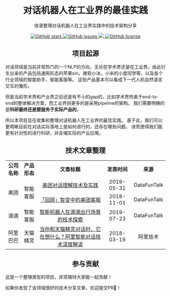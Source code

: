 <h1 align="center">对话机器人在工业界的最佳实践</h1>
<p align="center">收录整理对话机器人在工业界实践中的技术架构分享</p>

<p align="center">
  <a href="https://github.com/nghuyong/practice-of-dialogue/stargazers">
    <img src="https://img.shields.io/github/stars/nghuyong/practice-of-dialogue.svg?colorA=orange&colorB=orange&logo=github"
         alt="GitHub stars">
  </a>
  <a href="https://github.com/nghuyong/practice-of-dialogue/issues">
        <img src="https://img.shields.io/github/issues/nghuyong/practice-of-dialogue.svg"
             alt="GitHub issues">
  </a>
  <a href="https://github.com/nghuyong/practice-of-dialogue/">
        <img src="https://img.shields.io/github/last-commit/nghuyong/practice-of-dialogue.svg">
  </a>
  <a href="https://github.com/nghuyong/practice-of-dialogue/blob/master/LICENSE">
        <img src="https://img.shields.io/github/license/nghuyong/practice-of-dialogue.svg"
             alt="GitHub license">
  </a>
</p>

<h2 align="center">项目起源</h2>
对话领域是当前非常热门的一个NLP的方向，无论在学术界还是在工业界。由此衍生出来的产品包括通用形态的苹果siri，微软小冰，小米的小爱同学等，以及各个行业领域的智能助手，智能客服等。
这些产品基本可以看成下一代人机自然语言交互的雏形。

但是当前学术界和产业界之前还是有不小的gap的，比如学术界热衷于end-to-end的整体解决方案，而工业界则更多的是采用pipeline的架构。
我们需要明确的是**科研最终还是要服务于实际产品的**。

所以本项目旨在收集和整理对话机器人在工业界的最佳实践。
基于此，我们可以更明晰目前在对话实际落地上是如何进行的，还存在哪些问题。
进而使得我们能更有针对性的进行科研，并反哺实际的产业应用。

<h2 align="center">技术文章整理</h2>

<table>
   <tr>
      <td  align="center"><b>公司名称</b></td>
      <td  align="center"><b>产品形态</b></td>
      <td  align="center"><b>文章标题</b></td>
      <td  align="center"><b>发表时间</b></td>
      <td  align="center"><b>来源</b></td>
   </tr>
   <tr>
      <td  align="center" rowspan="2">美团</td>
      <td  align="center" rowspan="2">智能客服</td>
      <td  align="center"><a href="https://mp.weixin.qq.com/s/UH7r3oh4M4_qkqtIE1dGPw">美团对话理解技术及实践</a></td>
      <td  align="center">2019-05-31</td>
      <td  align="center">DataFunTalk</td>
   </tr>
   <tr>
      <td  align="center"><a href="https://mp.weixin.qq.com/s/oU2FbqJEqnx4qp1HOmsuYA">「回顾」智变中的美团客服</a></td>
      <td  align="center">2018-11-01</td>
      <td  align="center">DataFunTalk</td>
   </tr>
   <tr>
      <td  align="center">滴滴</td>
      <td  align="center">智能客服</td>
      <td  align="center"><a href="https://mp.weixin.qq.com/s/MSy8OHzR3avObmOq9uSSFQ">智能机器人在滴滴出行场景的技术探索</a></td>
      <td  align="center">2019-07-23</td>
      <td  align="center">DataFunTalk</td>
   </tr>
   <tr>
      <td  align="center">阿里巴巴</td>
      <td  align="center">天猫精灵</td>
      <td  align="center"><a href="https://mp.weixin.qq.com/s/Db6Am-bAyufg3m67Ta5GBQ">当你和天猫精灵对话时，它在想什么？阿里智能对话技术深度解读</a></td>
      <td  align="center">2018-03-19</td>
      <td  align="center">阿里技术</td>
   </tr>
</table>


<h2 align="center">参与贡献</h2>
这是一个整理类型的项目，非常期待大家能一起贡献！

如果你发现了该领域很好的技术分享文章，欢迎提交PR👏！